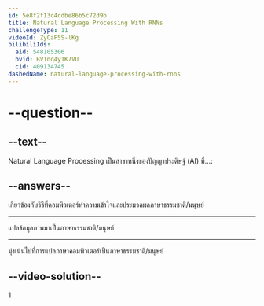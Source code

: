 ```yaml
---
id: 5e8f2f13c4cdbe86b5c72d9b
title: Natural Language Processing With RNNs
challengeType: 11
videoId: ZyCaF5S-lKg
bilibiliIds:
  aid: 548105306
  bvid: BV1nq4y1K7VU
  cid: 409134745
dashedName: natural-language-processing-with-rnns
---
```


# --question--

## --text--

Natural Language Processing เป็นสาขาหนึ่งของปัญญาประดิษฐ์ (AI) ที่...:

## --answers--

เกี่ยวข้องกับวิธีที่คอมพิวเตอร์ทำความเข้าใจและประมวลผลภาษาธรรมชาติ/มนุษย์

---

แปลข้อมูลภาพมาเป็นภาษาธรรมชาติ/มนุษย์

---

มุ่งเน้นไปที่การแปลภาษาคอมพิวเตอร์เป็นภาษาธรรมชาติ/มนุษย์

## --video-solution--

1

